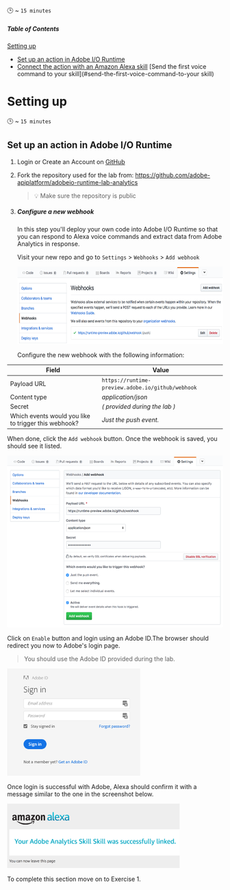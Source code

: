 :clock3:  ~ `15 minutes`

##### Table of Contents
[Setting up](#setting-up)
  * [Set up an action in Adobe I/O Runtime](#set-up-an-action-in-adobe-io-runtime)
  * [Connect the action with an Amazon Alexa skill](#setup-an-amazon-alexa-skill)
[Send the first voice command to your skill](#send-the-first-voice-command-to-your skill)

# Setting up

:clock3:  ~ `15 minutes`

## Set up an action in Adobe I/O Runtime

1. Login or Create an Account on [GitHub](https://github.com)
2. Fork the repository used for the lab from:
    https://github.com/adobe-apiplatform/adobeio-runtime-lab-analytics

    > :bulb: Make sure the repository is public

3. ##### Configure a new webhook

   In this step you'll deploy your own code into Adobe I/O Runtime so that you can respond to Alexa voice commands and extract data from Adobe Analytics in response.

   Visit your new repo and go to `Settings` > `Webhooks` > `Add webhook`
   
   <img src="https://raw.githubusercontent.com/ddragosd-demo-org/openwhisk-alexa-demo/dyland-alexa/speechAssets/readmeAssets/github-webhooks-view.png" height="180">

   Configure the new webhook with the following information:

Field        |    Value
------------ | -------------
Payload URL  | `https://runtime-preview.adobe.io/github/webhook`
Content type | _application/json_
Secret       | _( provided during the lab )_
Which events would you like to trigger this webhook? | _Just the push event._

   When done, click the `Add webhook` button. Once the webhook is saved, you should see it listed.

   <img src="./readmeAssets/github-webhook-setup.png" height="400">
   

Click on `Enable` button and login using an Adobe ID.The browser should redirect you now to Adobe's login page.
> You should use the Adobe ID provided during the lab.

<img src="./readmeAssets/adobe-login-screen.png" height="250">

Once login is successful with Adobe, Alexa should confirm it with a message similar to the one in the screenshot below.

<img src="./readmeAssets/adobe-login-success.png" height="150">

To complete this section move on to Exercise 1.
